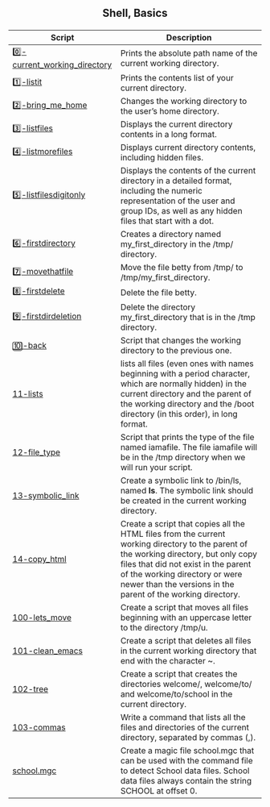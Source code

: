 ## <p style="text-align:center;"> **Shell, Basics** </center>
| Script | Description |
| ------ | ------ |
| [0️⃣-current_working_directory](0-current_working_directory) |Prints the absolute path name of the current working directory. |
| [1️⃣-listit](1-listit) |Prints the contents list of your current directory.|
| [2️⃣-bring_me_home](2-bring_me_home) | Changes the working directory to the user’s home directory. |
| [3️⃣-listfiles](3-listfiles) |  Displays the current directory contents in a long format. |
| [4️⃣-listmorefiles](4-listmorefiles) |  Displays current directory contents, including hidden files. |
|[5️⃣-listfilesdigitonly](5-listfilesdigitonly) | Displays the contents of the current directory in a detailed format, including the numeric representation of the user and group IDs, as well as any hidden files that start with a dot. |
|[6️⃣-firstdirectory](6-firstdirectory)|Creates a directory named my_first_directory in the /tmp/ directory.|
|[7️⃣️-movethatfile](7-movethatfile)|Move the file betty from /tmp/ to /tmp/my_first_directory.|
|[8️⃣-firstdelete](8-firstdelete)|Delete the file betty.|
|[9️⃣-firstdirdeletion](9-firstdirdeletion)|Delete the directory my_first_directory that is in the /tmp directory.|
|[🔟-back](10-back)|Script that changes the working directory to the previous one.|
|[11️-lists](11-lists)|lists all files (even ones with names beginning with a period character, which are normally hidden) in the current directory and the parent of the working directory and the /boot directory (in this order), in long format.|
|[12️-file_type](-file_type)|Script that prints the type of the file named iamafile. The file iamafile will be in the /tmp directory when we will run your script.|
|[13-symbolic_link](13-symbolic_link)|Create a symbolic link to /bin/ls, named __ls__. The symbolic link should be created in the current working directory.|
|[14-copy_html](14-copy_html)|Create a script that copies all the HTML files from the current working directory to the parent of the working directory, but only copy files that did not exist in the parent of the working directory or were newer than the versions in the parent of the working directory.|
|[100-lets_move](100-lets_move)|Create a script that moves all files beginning with an uppercase letter to the directory /tmp/u.|
|[101-clean_emacs](101-clean_emacs)|Create a script that deletes all files in the current working directory that end with the character ~.|
|[102-tree](102-tree)|Create a script that creates the directories welcome/, welcome/to/ and welcome/to/school in the current directory.|
|[103-commas](103-commas)|Write a command that lists all the files and directories of the current directory, separated by commas (,).|
|[school.mgc](school)|Create a magic file school.mgc that can be used with the command file to detect School data files. School data files always contain the string SCHOOL at offset 0.|

